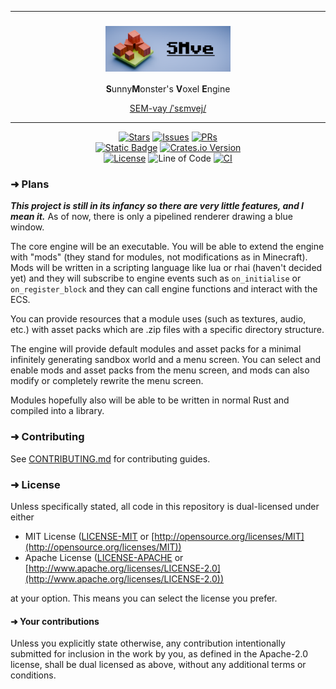 ***

<h3 align="center" style="line-height: 1">
  <img alt="SMve" width="200" src="./images/title_logo.png">
</h3>

<p align="center"><strong>S</strong>unny<strong>M</strong>onster's <strong>V</strong>oxel <strong>E</strong>ngine</p>
<p align="center"><a href="http://ipa-reader.xyz/?text=%CB%88s%C9%9Bmvej">SEM-vay /ˈsɛmvej/</a></p>

***

<p align="center">
  <a href="https://github.com/smve-rs/smve/stargazers"><img src="https://img.shields.io/github/stars/smve-rs/smve?style=for-the-badge&amp;logo=starship&amp;logoColor=cdd6f4&amp;labelColor=313244&amp;color=f9e2af" alt="Stars"></a>
  <a href="https://github.com/smve-rs/smve/issues"><img src="https://img.shields.io/github/issues/smve-rs/smve?style=for-the-badge&amp;logo=gitbook&amp;logoColor=cdd6f4&amp;labelColor=313244&amp;color=f5c2e7" alt="Issues"></a>
  <a href="https://github.com/smve-rs/smve/pulls"><img src="https://img.shields.io/github/issues-pr/smve-rs/smve?style=for-the-badge&amp;logo=git&amp;logoColor=cdd6f4&amp;labelColor=313244&amp;color=fab387&amp;label=PRs" alt="PRs"></a>
  <br>
  <a href="https://github.com/smve-rs/smve"><img alt="Static Badge" src="https://img.shields.io/badge/github-smve--rs%2Fsmve-74c7ec?style=for-the-badge&logo=github&logoColor=cdd6f4&labelColor=313244"></a>
  <a href="https://crates.io/crates/smve"><img alt="Crates.io Version" src="https://img.shields.io/crates/v/smve?style=for-the-badge&logo=rust&logoColor=cdd6f4&labelColor=313244&color=f38ba8"></a>
  <br>
  <a href="https://github.com/smve-rs/smve#license"><img src="https://img.shields.io/badge/license-MIT%2FApache-b4befe.svg?style=for-the-badge&amp;labelColor=313244&amp;logo=googleforms&amp;logoColor=cdd6f4" alt="License"></a>
  <img src="https://img.shields.io/endpoint?url=https://gist.githubusercontent.com/ItsSunnyMonster/a488eb0391a5fc6a2918d13184cd0a26/raw/smve_loc.json" alt="Line of Code">
  <a href="https://github.com/smve-rs/smve/actions"><img src="https://img.shields.io/endpoint?url=https://gist.githubusercontent.com/ItsSunnyMonster/a488eb0391a5fc6a2918d13184cd0a26/raw/smve_ci.json" alt="CI"></a>
</p>

### ➜ Plans

***This project is still in its infancy so there are very little features, and I mean it.***
As of now, there is only a pipelined renderer drawing a blue window.

The core engine will be an executable. You will be able to extend the engine with "mods" (they stand for modules, not
modifications as in Minecraft). Mods will be written in a scripting language like lua or rhai (haven't decided yet) and
they will subscribe to engine events such as `on_initialise` or `on_register_block` and they can call engine functions
and interact with the ECS.

You can provide resources that a module uses (such as textures, audio, etc.) with asset packs which are .zip files with
a specific directory structure.

The engine will provide default modules and asset packs for a minimal infinitely generating sandbox world and a menu
screen. You can select and enable mods and asset packs from the menu screen, and mods can also modify or completely
rewrite the menu screen.

Modules hopefully also will be able to be written in normal Rust and compiled into a library.

### ➜ Contributing

See [CONTRIBUTING.md](https://github.com/smve-rs/smve/blob/master/CONTRIBUTING.md) for contributing guides.

### ➜ License

Unless specifically stated, all code in this repository is dual-licensed under either

* MIT License ([LICENSE-MIT](https://github.com/smve-rs/smve/blob/master/LICENSE-MIT)
  or [http://opensource.org/licenses/MIT](http://opensource.org/licenses/MIT))
* Apache License ([LICENSE-APACHE](https://github.com/smve-rs/smve/blob/master/LICENSE-APACHE)
  or [http://www.apache.org/licenses/LICENSE-2.0](http://www.apache.org/licenses/LICENSE-2.0))

at your option. This means you can select the license you prefer.

#### ➜ Your contributions

Unless you explicitly state otherwise, any contribution intentionally submitted for inclusion in the work by you, as
defined in the Apache-2.0 license, shall be dual licensed as above, without any additional terms or conditions.
